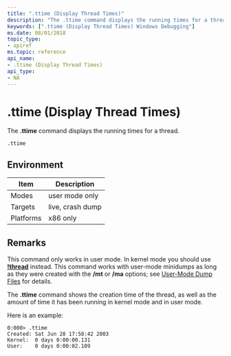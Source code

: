 ```yaml
---
title: ".ttime (Display Thread Times)"
description: "The .ttime command displays the running times for a thread."
keywords: [".ttime (Display Thread Times) Windows Debugging"]
ms.date: 08/01/2018
topic_type:
- apiref
ms.topic: reference
api_name:
- .ttime (Display Thread Times)
api_type:
- NA
---
```


# .ttime (Display Thread Times)

The **.ttime** command displays the running times for a thread.

```dbgcmd
.ttime 
```

## Environment

| Item      | Description      |
|-----------|------------------|
| Modes     | user mode only   |
| Targets   | live, crash dump |
| Platforms | x86 only         |

## Remarks

This command only works in user mode. In kernel mode you should use [**!thread**](-thread.md) instead. This command works with user-mode minidumps as long as they were created with the **/mt** or **/ma** options; see [User-Mode Dump Files](../debugger/user-mode-dump-files.md) for details.

The **.ttime** command shows the creation time of the thread, as well as the amount of time it has been running in kernel mode and in user mode.

Here is an example:

```dbgcmd
0:000> .ttime
Created: Sat Jun 28 17:58:42 2003
Kernel:  0 days 0:00:00.131
User:    0 days 0:00:02.109
```
